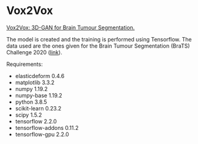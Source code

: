 # Vox2Vox
[Vox2Vox: 3D-GAN for Brain Tumour Segmentation.](https://arxiv.org/abs/2003.13653)

The model is created and the training is performed using Tensorflow.
The data used are the ones given for the Brain Tumour Segmentation (BraTS) Challenge 2020 ([link](https://www.med.upenn.edu/cbica/brats2020/data.html)).

Requirements:
- elasticdeform             0.4.6    
- matplotlib                3.3.2   
- numpy                     1.19.2   
- numpy-base                1.19.2          
- python                    3.8.5  
- scikit-learn              0.23.2 
- scipy                     1.5.2 
- tensorflow                2.2.0   
- tensorflow-addons         0.11.2  
- tensorflow-gpu            2.2.0 
